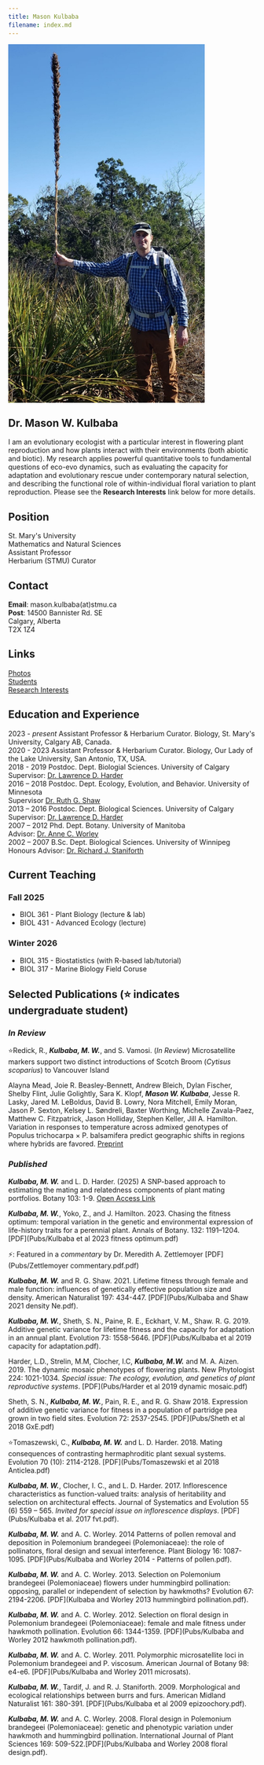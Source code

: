 ```yaml
---
title: Mason Kulbaba
filename: index.md
---
```


<img align="center" src="Photos/Kulbaba_Photo.jpg" width="400" height=auto >

## Dr. Mason W. Kulbaba <br>

I am an evolutionary ecologist with a particular interest in flowering plant reproduction and how plants interact with their environments (both abiotic and biotic). My research applies powerful quantitative tools to fundamental questions of eco-evo dynamics, such as evaluating the capacity for adaptation and evolutionary rescue under contemporary natural selection, and describing the functional role of within-individual floral variation to plant reproduction. Please see the **Research Interests** link below for more details. 

## Position
St. Mary's University <br>
Mathematics and Natural Sciences <br>
Assistant Professor <br>
Herbarium (STMU) Curator <br>

## Contact
**Email**: mason.kulbaba(at)stmu.ca <br>
**Post**: 14500 Bannister Rd. SE <br>
          Calgary, Alberta <br>
          T2X 1Z4 <br>

## Links
[Photos](photos.md) <br>
[Students](current_students.md) <br>
[Research Interests](research.md) <br>



## Education and Experience
2023 - *present*     Assistant Professor & Herbarium Curator. Biology, St. Mary's University, Calgary AB, Canada. <br>
2020 - 2023          Assistant Professor & Herbarium Curator. Biology, Our Lady of the Lake University, San Antonio, TX, USA. <br>
2018 - 2019          Postdoc. Dept. Biologial Sciences. University of Calgary <br>
          Supervisor: [Dr. Lawrence D. Harder](https://profiles.ucalgary.ca/lawrence-harder) <br>
2016 – 2018          Postdoc. Dept. Ecology, Evolution, and Behavior. University of Minnesota <br>
          Supervisor [Dr. Ruth G. Shaw](https://ruthgshaw.wordpress.com/news-archive/people/) <br>
2013 – 2016	Postdoc. Dept. Biological Sciences. University of Calgary <br>
          Supervisor: [Dr. Lawrence D. Harder](https://profiles.ucalgary.ca/lawrence-harder) <br>
2007 – 2012	Phd. Dept. Botany. University of Manitoba <br>
          Advisor: [Dr. Anne C. Worley](https://sci.umanitoba.ca/biological-sciences/profiles/anneworley/) <br>
2002 – 2007	B.Sc. Dept. Biological Sciences. University of Winnipeg <br>
          Honours Advisor: [Dr. Richard J. Staniforth](https://www.naturemanitoba.ca/news-articles/tribute-richard-staniforth-1946-2022)

## Current Teaching
### Fall 2025 
* BIOL 361 - Plant Biology (lecture & lab) <br>
* BIOL 431 - Advanced Ecology (lecture) <br>

### Winter 2026
* BIOL 315 - Biostatistics (with R-based lab/tutorial) <br>
* BIOL 317 - Marine Biology Field Coruse <br>

## Selected Publications (⭐ indicates undergraduate student)
### *In Review*
⭐Redick, R., ***Kulbaba, M. W.***, and S. Vamosi. (*In Review*) Microsatellite markers support two distinct introductions of Scotch Broom (*Cytisus scoparius*) to Vancouver Island <br>

Alayna Mead, Joie R. Beasley-Bennett, Andrew Bleich, Dylan Fischer, Shelby Flint, Julie Golightly, Sara K. Klopf, ***Mason W. Kulbaba***, Jesse R. Lasky, Jared M. LeBoldus, David B. Lowry, Nora Mitchell, Emily Moran, Jason P. Sexton, Kelsey L. Søndreli, Baxter Worthing, Michelle Zavala-Paez, Matthew C. Fitzpatrick, Jason Holliday, Stephen Keller, Jill A. Hamilton. Variation in responses to temperature across admixed genotypes of Populus trichocarpa × P. balsamifera predict geographic shifts in regions where hybrids are favored. [Preprint](https://www.biorxiv.org/content/10.1101/2025.05.16.654548v1.full)

### *Published*

***Kulbaba, M. W.*** and L. D. Harder. (2025) A SNP-based approach to estimating the mating and relatedness components of plant mating portfolios. Botany 103: 1-9. [Open Access Link](https://cdnsciencepub.com/doi/10.1139/cjb-2024-0120)

***Kulbaba, M. W.***, Yoko, Z., and J. Hamilton. 2023. Chasing the fitness optimum: temporal variation in the genetic and environmental expression of life-history traits for a perennial plant. Annals of Botany. 132: 1191–1204. [PDF](Pubs/Kulbaba et al 2023 fitness optimum.pdf) <br>

⚡: Featured in a *commentary* by Dr. Meredith A. Zettlemoyer [PDF](Pubs/Zettlemoyer commentary.pdf.pdf) <br>


***Kulbaba, M. W.*** and R. G. Shaw. 2021. Lifetime fitness through female and male function: influences of genetically effective population size and density. American Naturalist 197: 434-447. [PDF](Pubs/Kulbaba and Shaw 2021 density Ne.pdf). <br>


***Kulbaba, M. W.***, Sheth, S. N., Paine, R. E., Eckhart, V. M., Shaw. R. G. 2019. Additive genetic variance for lifetime fitness and the capacity for adaptation in an annual plant. Evolution 73: 1558-5646. [PDF](Pubs/Kulbaba et al  2019 capacity for adaptation.pdf). <br>

Harder, L.D., Strelin, M.M, Clocher, I.C, ***Kulbaba, M.W.*** and M. A. Aizen. 2019. The dynamic mosaic phenotypes of flowering plants. New Phytologist 224: 1021-1034. *Special issue: The ecology, evolution, and genetics of plant reproductive systems*. [PDF](Pubs/Harder et al 2019 dynamic mosaic.pdf) <br>


Sheth, S. N., ***Kulbaba, M. W.***, Pain, R. E., and R. G. Shaw 2018. Expression of additive genetic variance for fitness in a population of partridge pea grown in two field sites. Evolution 72: 2537-2545. [PDF](Pubs/Sheth et al 2018 GxE.pdf) <br>

⭐Tomaszewski, C., ***Kulbaba, M. W.*** and L. D. Harder. 2018. Mating consequences of contrasting hermaphroditic plant sexual systems. Evolution 70 (10): 2114-2128. [PDF](Pubs/Tomaszewski et al 2018  Anticlea.pdf) <br>


***Kulbaba, M. W.***, Clocher, I. C., and L. D. Harder. 2017. Inflorescence characteristics as function-valued traits: analysis of heritability and selection on architectural effects. Journal of Systematics and Evolution 55 (6) 559 – 565. *Invited for special issue on inflorescence displays*. [PDF](Pubs/Kulbaba et al. 2017 fvt.pdf). <br>


***Kulbaba, M. W.*** and A. C. Worley. 2014 Patterns of pollen removal and deposition in Polemonium brandegeei (Polemoniaceae): the role of pollinators, floral design and sexual interference. Plant Biology 16: 1087-1095. [PDF](Pubs/Kulbaba and Worley 2014 - Patterns of pollen.pdf). <br>


***Kulbaba, M. W.*** and A. C. Worley. 2013. Selection on Polemonium brandegeei (Polemoniaceae) flowers under hummingbird pollination: opposing, parallel or independent of selection by hawkmoths? Evolution 67: 2194-2206. [PDF](Kulbaba and Worley 2013 hummingbird pollination.pdf). <br>


***Kulbaba, M. W.*** and A. C. Worley. 2012. Selection on floral design in Polemonium brandegeei (Polemoniaceae): female and male fitness under hawkmoth pollination. Evolution 66: 1344-1359. [PDF](Pubs/Kulbaba and Worley  2012 hawkmoth pollination.pdf). <br>


***Kulbaba, M. W.*** and A. C. Worley. 2011. Polymorphic microsatellite loci in Polemonium brandegeei and P. viscosum. American Journal of Botany 98: e4-e6. [PDF](Pubs/Kulbaba and Worley 2011 microsats). <br>


***Kulbaba, M. W.***, Tardif, J. and R. J. Staniforth. 2009. Morphological and ecological relationships between burrs and furs. American Midland Naturalist 161: 380-391. [PDF](Pubs/Kulbaba et al 2009 epizoochory.pdf). <br>


***Kulbaba, M. W.*** and A. C. Worley. 2008. Floral design in Polemonium brandegeei (Polemoniaceae): genetic and phenotypic variation under hawkmoth and hummingbird pollination. International Journal of Plant Sciences 169: 509-522.[PDF](Pubs/Kulbaba and Worley  2008  floral design.pdf). 
